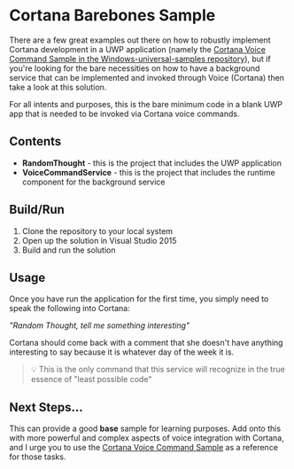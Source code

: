# Cortana Barebones Sample

There are a few great examples out there on how to robustly implement Cortana development in a UWP application (namely the [Cortana Voice Command Sample in the Windows-universal-samples repository](https://github.com/Microsoft/Windows-universal-samples/tree/master/Samples/CortanaVoiceCommand)), but if you're looking for the bare necessities on how to have a background service that can be implemented and invoked through Voice (Cortana) then take a look at this solution.

For all intents and purposes, this is the bare minimum code in a blank UWP app that is needed to be invoked via Cortana voice commands.

## Contents

- **RandomThought** - this is the project that includes the UWP application
- **VoiceCommandService** - this is the project that includes the runtime component for the background service

## Build/Run

1. Clone the repository to your local system
2. Open up the solution in Visual Studio 2015
3. Build and run the solution

## Usage

Once you have run the application for the first time, you simply need to speak the following into Cortana:

*"Random Thought, tell me something interesting"*

Cortana should come back with a comment that she doesn't have anything interesting to say because it is whatever day of the week it is.

> :bulb: This is the only command that this service will recognize in the true essence of "least possible code"

## Next Steps...

This can provide a good **base** sample for learning purposes.  Add onto this with more powerful and complex aspects of voice integration with Cortana, and I urge you to use the [Cortana Voice Command Sample](https://github.com/Microsoft/Windows-universal-samples/tree/master/Samples/CortanaVoiceCommand) as a reference for those tasks.
